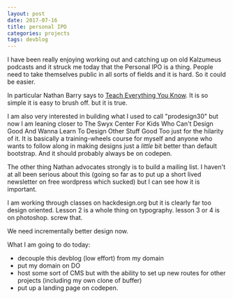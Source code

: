 ```yaml
---
layout: post
date: 2017-07-16
title: personal IPO
categories: projects
tags: devblog
---
```


I have been really enjoying working out and catching up on old Kalzumeus podcasts and it struck me today that the Personal IPO is a thing. People need to take themselves public in all sorts of fields and it is hard. So it could be easier.

In particular Nathan Barry says to [Teach Everything You Know](https://www.smashingmagazine.com/2013/06/how-to-launch-anything/). It is so simple it is easy to brush off. but it is true.

I am also very interested in building what I used to call "prodesign30" but now I am leaning closer to The Swyx Center For Kids Who Can't Design Good And Wanna Learn To Design Other Stuff Good Too just for the hilarity of it. It is basically a training-wheels course for myself and anyone who wants to follow along in making designs just a _little_ bit better than default bootstrap. And it should probably always be on codepen.

The other thing Nathan advocates strongly is to build a mailing list. I haven't at all been serious about this (going so far as to put up a short lived newsletter on free wordpress which sucked) but I can see how it is important. 

I am working through classes on hackdesign.org but it is clearly far too design oriented. Lesson 2 is a whole thing on typography. lesson 3 or 4 is on photoshop. screw that.

We need incrementally better design now.

What I am going to do today:
- decouple this devblog (low effort) from my domain
- put my domain on DO
- host some sort of CMS but with the ability to set up new routes for other projects (including my own clone of buffer)
- put up a landing page on codepen.
